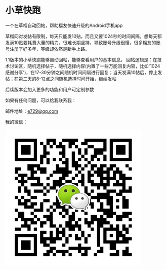 # 小草快跑

一个在草榴自动回帖，帮助榴友快速升级的Android手机app

草榴网对发帖有限制，每天只能发10贴，而且又要1024秒的时间间隔。想每天都发满10贴要耗费大量的精力，很难长期坚持，导致账号升级很慢，很多榴友的账号注册了好多年，等级却依然是新手上路。


1.1版本的小草快跑能够自动回帖，能够查看用户的基本信息。
回帖逻辑是：在技术讨论区，随机选择帖子，随机选择内容(内置了一些万能回复内容，比如'1024 感谢分享')，在17-30分钟之间随机时间间隔进行回复；当天发满10帖后，停止发帖；在第二天的8-12点之间随机选择时间开始，继续发帖

后续版本会加入更多的功能和用户可定制参数

如果有任何问题，可以给我联系我：

邮件地址：e729@qq.com

我的微信：

![](mmqrcode1652878079875.png)
